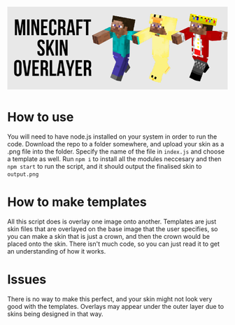 # ![Banner](banner.png)

# How to use

You will need to have node.js installed on your system in order to run the code. Download the repo to a folder somewhere, and upload your skin as a .png file into the folder. Specify the name of the file in `index.js` and choose a template as well. Run `npm i` to install all the modules neccesary and then `npm start` to run the script, and it should output the finalised skin to `output.png`

# How to make templates

All this script does is overlay one image onto another. Templates are just skin files that are overlayed on the base image that the user specifies, so you can make a skin that is just a crown, and then the crown would be placed onto the skin. There isn't much code, so you can just read it to get an understanding of how it works.

# Issues

There is no way to make this perfect, and your skin might not look very good with the templates. Overlays may appear under the outer layer due to skins being designed in that way.